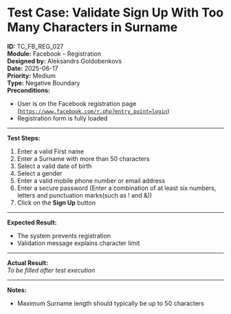 # Test Case: Validate Sign Up With Too Many Characters in Surname

**ID:** TC_FB_REG_027  
**Module:** Facebook – Registration  
**Designed by:** Aleksandrs Goldobenkovs  
**Date:** 2025-06-17  
**Priority:** Medium  
**Type:** Negative Boundary  
**Preconditions:**  
- User is on the Facebook registration page  ([`https://www.facebook.com/r.php?entry_point=login`](https://www.facebook.com/r.php?entry_point=login))
- Registration form is fully loaded

---

**Test Steps:**

1. Enter a valid First name
2. Enter a Surname with more than 50 characters
3. Select a valid date of birth
4. Select a gender  
5. Enter a valid mobile phone number or email address
6. Enter a secure password (Enter a combination of at least six numbers, letters and punctuation marks(such as ! and &))  
7. Click on the **Sign Up** button

---

**Expected Result:**  
- The system prevents registration
- Validation message explains character limit

---

**Actual Result:**  
_To be filled after test execution_

---

**Notes:**    
- Maximum Surname length should typically be up to 50 characters
